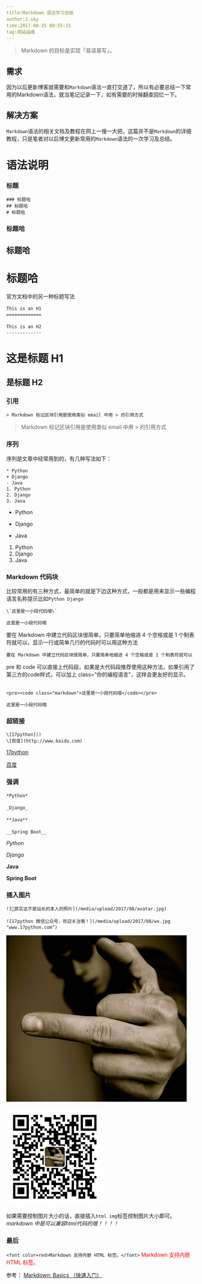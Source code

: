 ```yaml
---
title:Markdown 语法学习总结
author:J.sky
time:2017-08-25 08:55:15
tag:网站运维
---
```


> Markdown 的目标是实现「易读易写」。

## 需求

因为以后更新博客就需要和`Markdown`语法一直打交道了，所以有必要总结一下常用的Markdown语法，就当笔记记录一下，如有需要的时候翻查回忆一下。

## 解决方案

`Markdown`语法的相关文档及教程在网上一搜一大把，这篇并不是`Markdown`的详细教程，只是笔者对以后博文更新常用的`Markdown`语法的一次学习及总结。

# 语法说明

 ### 标题

    ### 标题哈  
    ## 标题哈  
    # 标题哈

### 标题哈  
## 标题哈  
# 标题哈

官方文档中的另一种标题写法

    This is an H1
    =============

    This is an H2
    -------------


 这是标题 H1
=============

 是标题 H2
-------------

### 引用
<pre><code class="markdown">> Markdown 标记区块引用是使用类似 email 中用 > 的引用方式</code></pre>

> Markdown 标记区块引用是使用类似 email 中用 > 的引用方式

### 序列

序列是文章中经常用到的，有几种写法如下：

    * Python
    + Django
    - Java
    1. Python
    2. Django
    3. Java

* Python
+ Django
- Java
1. Python
2. Django
3. Java

### Markdown 代码块
比较常用的有三种方式，最简单的就是下边这种方式，一般都是用来显示一些编程语言名称提示比如`Python Django`
<pre><code class="markdown">\`这里是一小段代码哦\`</code></pre>
`这里是一小段代码哦`

要在 Markdown 中建立代码区块很简单，只要简单地缩进 4 个空格或是 1 个制表符就可以，显示一行或简单几行的代码时可以用这种方法

    要在 Markdown 中建立代码区块很简单，只要简单地缩进 4 个空格或是 1 个制表符就可以

pre 和 code 可以直接上代码段，如果是大代码段推荐使用这种方法，如果引用了第三方的code样式，可以加上 class="你的编程语言"，这样会更友好的显示。
<pre><code class="markdown">
&lt;pre>&lt;code class="markdown">这里是一小段代码哦&lt;/code>&lt;/pre>
</code></pre>

<pre><code class="markdown">这里是一小段代码哦</code></pre>

### 超链接
<pre><code class="markdown">\[17python]()
\[百度](http://www.baidu.com)
</code></pre>

[17python](http://www.17python.com)

[百度](http://www.baidu.com)

### 强调

<pre><code class="markdown">*Python*

_Django_

**Java**

__Spring Boot__
</code></pre>

*Python*

_Django_

**Java**

__Spring Boot__

### 插入图片

<pre><code class="markdown">![其实这不是站长的本人的照片](/media/upload/2017/08/avatar.jpg)

![17python 微信公众号，欢迎关注哦！](/media/upload/2017/08/wx.jpg "www.17python.com")</code></pre>

![其实这不是站长的本人的照片](assets/images/media/upload/2017/08/avatar.jpg)

![17python 微信公众号，欢迎关注哦！](assets/images/media/upload/2017/08/wx.jpg "www.17python.com")

如果需要控制图片大小的话，直接插入`html img`标签控制图片大小即可。*markdown 中是可以兼容html代码的哦！！！！*

### 最后

`<font color=red>Markdown 支持内嵌 HTML 标签。</font>`
<font color=red>Markdown 支持内嵌 HTML 标签。</font> 

参考：
[Markdown: Basics （快速入门）](http://www.appinn.com/markdown/basic.html)